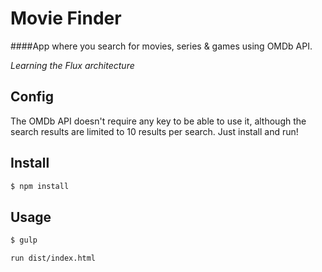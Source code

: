 # Movie Finder

####App where you search for movies, series &amp; games using OMDb API.

*Learning the Flux architecture*

## Config

The OMDb API doesn't require any key to be able to use it, although the search results are limited to 10 results per search.
Just install and run!

## Install

```sh
$ npm install
```

## Usage
```sh
$ gulp
```
```sh
run dist/index.html
```
